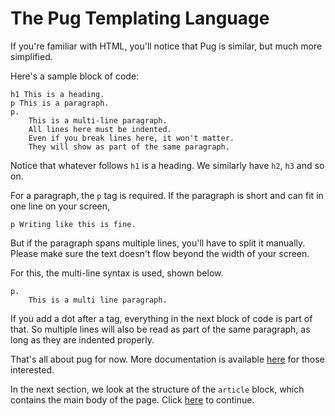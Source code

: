 # The Pug Templating Language
If you're familiar with HTML, you'll notice that Pug is similar, but much more simplified. 

Here's a sample block of code:
```
h1 This is a heading.
p This is a paragraph.
p.
    This is a multi-line paragraph. 
    All lines here must be indented. 
    Even if you break lines here, it won't matter.
    They will show as part of the same paragraph.
```

Notice that whatever follows `h1` is a heading. We similarly have `h2`, `h3` and so on. 

For a paragraph, the `p` tag is required. If the paragraph is short and can fit in one line on your screen, 
```
p Writing like this is fine.
```
But if the paragraph spans multiple lines, you'll have to split it manually. Please make sure the text doesn't flow beyond the width of your screen.

For this, the multi-line syntax is used, shown below.
```
p.
    This is a multi line paragraph.
```

If you add a dot after a tag, everything in the next block of code is part of that. So multiple lines will also be read as part of the same paragraph, as long as they are indented properly.

That's all about pug for now. More documentation is available [here](https://pugjs.org/language/attributes.html) for those interested. 

In the next section, we look at the structure of the `article` block, which contains the main body of the page. Click [here](article.md) to continue.

